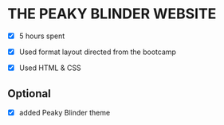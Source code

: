 # THE PEAKY BLINDER WEBSITE
- [x] 5 hours spent
- [X] Used format layout directed from the bootcamp
- [X] Used HTML & CSS


## Optional
- [x] added Peaky Blinder theme
